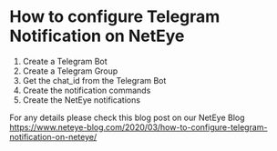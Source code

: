 # How to configure Telegram Notification on NetEye

1. Create a Telegram Bot
2. Create a Telegram Group
3. Get the chat_id from the Telegram Bot
4. Create the notification commands
5. Create the NetEye notifications

For any details please check this blog post on our NetEye Blog https://www.neteye-blog.com/2020/03/how-to-configure-telegram-notification-on-neteye/
